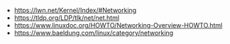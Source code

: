 - https://lwn.net/Kernel/Index/#Networking
- https://tldp.org/LDP/tlk/net/net.html
- https://www.linuxdoc.org/HOWTO/Networking-Overview-HOWTO.html
- https://www.baeldung.com/linux/category/networking
